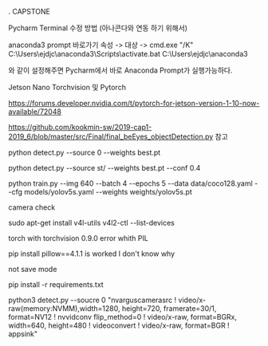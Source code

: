 . CAPSTONE

Pycharm Terminal 수정 방법 (아나콘다와 연동 하기 위해서)

anaconda3 prompt 바로가기 속성 -> 대상 -> cmd.exe "/K" C:\Users\ejdjc\anaconda3\Scripts\activate.bat C:\Users\ejdjc\anaconda3

와 같이 설정해주면 Pycharm에서 바로 Anaconda Prompt가 실행가능하다.

Jetson Nano Torchvision 및 Pytorch

https://forums.developer.nvidia.com/t/pytorch-for-jetson-version-1-10-now-available/72048

https://github.com/kookmin-sw/2019-cap1-2019_6/blob/master/src/Final/final_beEyes_objectDetection.py 참고

python detect.py --source 0 --weights best.pt 

python detect.py --source st/ --weights best.pt --conf 0.4

python train.py --img 640 --batch 4 --epochs 5 --data data/coco128.yaml --cfg models/yolov5s.yaml --weights weights/yolov5s.pt


camera check

sudo apt-get install v4l-utils
v4l2-ctl --list-devices

torch with torchvision 0.9.0 error whith PIL 

pip install pillow==4.1.1 is worked I don't know why

not save mode

pip install -r requirements.txt

python3 detect.py --soucre 0 "nvarguscamerasrc ! video/x-raw(memory:NVMM),width=1280, height=720, framerate=30/1, format=NV12 ! nvvidconv flip_method=0 ! video/x-raw, format=BGRx, width=640, height=480 ! videoconvert ! video/x-raw, format=BGR ! appsink"
